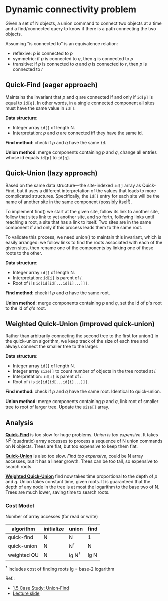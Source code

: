 # Dynamic connectivity problem

Given a set of N objects, a union command to connect two objects at a time and a
find/connected query to know if there is a path connecting the two objects.

Assuming "is connected to" is an equivalence relation:
- reflexive: *p* is connected to *p*
- symmetric: if *p* is connected to *q*, then *q* is connected to *p*
- transitive: if *p* is connected to *q* and *q* is connected to *r*, then *p*
  is connected to *r*

## Quick-Find (eager approach)

Maintains the invariant that *p* and *q* are connected if and only if `id[p]`
is equal to `id[q]`. In other words, in a single connected component all sites
must have the same value in `id[]`.

**Data structure**:
- Integer array `id[]` of length N.
- Interpretation: *p* and *q* are connected iff they have the same id.

**Find method**: check if *p* and *q* have the same `id`.

**Union method**: merge components containing *p* and *q*, change all entries
whose id equals `id[p]` to `id[q]`.

## Quick-Union (lazy approach)

Based on the same data structure—the site-indexed `id[]` array as Quick-Find,
but it uses a different interpretation of the values that leads to more
complicated structures. Specifically, the `id[]` entry for each site will be
the name of another site in the same component (possibly itself).

To implement find() we start at the given site, follow its link to another site,
follow that sites link to yet another site, and so forth, following links until
reaching a root, a site that has a link to itself. Two sites are in the same
component if and only if this process leads them to the same root.

To validate this process, we need union() to maintain this invariant, which is
easily arranged: we follow links to find the roots associated with each of the
given sites, then rename one of the components by linking one of these roots to
the other.

**Data structure**:
- Integer array `id[]` of length N.
- Interpretation: `id[i]` is parent of *i*.
- Root of *i* is `id[id[id[...id[i]...]]]`.

**Find method**: check if *p* and *q* have the same root.

**Union method**: merge components containing *p* and *q*, set the id of *p*'s
root to the id of *q*'s root.

## Weighted Quick-Union (improved quick-union)

Rather than arbitrarily connecting the second tree to the first for union() in 
the quick-union algorithm, we keep track of the size of each tree and always 
connect the smaller tree to the larger. 

**Data structure**:
- Integer array `id[]` of length N.
- Integer array `size[]` to count number of objects in the tree rooted at *i*.
- Interpretation: `id[i]` is parent of *i*.
- Root of *i* is `id[id[id[...id[i]...]]]`.

**Find method**: check if *p* and *q* have the same root. Identical to 
quick-union.

**Union method**: merge components containing *p* and *q*, link root of smaller 
tree to root of larger tree. Update the `size[]` array.

## Analysis

**[Quick-Find](#quick-find-eager-approach)** is too slow for huge problems. *Union is too expensive*.
It takes N<sup>2</sup> (quadratic) array accesses to process a sequence of
N union commands on N objects. Trees are flat, but too expensive to keep them flat.

**[Quick-Union](#quick-union-lazy-approach)** is also too slow. *Find too expensive*,
could be N array accesses, but it has a linear growth. Trees can be too tall, so 
expensive to search roots. 

**[Weighted Quick-Union](#weighted-quick-union-improved-quick-union)** find now 
takes time proportional to the depth of *p* and *q*. Union takes constant time, 
given roots. It is guaranteed that the depth of any node in the tree is at most 
the logarithm to the base two of N. Trees are much lower, saving time to 
search roots.

### Cost Model

Number of array accesses (for read or write)

| algorithm   | initialize | union                | find    |
| ----------- | ---------- | -------------------- | ------- |
| quick-find  |     N      |   N                  |   1     |
| quick-union |     N      |   N<sup>†</sup>      |   N     |
| weighted QU |     N      |   lg N<sup>†</sup>   |   lg N  |

<sup>†</sup>  includes cost of finding roots
lg = base-2 logarithm

Ref.:
- [1.5 Case Study: Union-Find](https://algs4.cs.princeton.edu/15uf/)
- [Lecture slide](http://bit.ly/1_5UnionFind)

